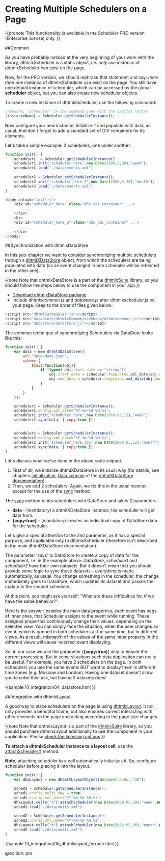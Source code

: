 Creating Multiple Schedulers on a Page 
==============

{{pronote
This functionality is available in the Scheduler PRO version (Enterprise license) only.
}}

##Common

As you have probably noticed at the very beginning of your work with the library, dhtmlxScheduler is a static object, i.e. _only one instance_ of dhtmlxScheduler can exist on the page.

Now, for the PRO version, we should rephrase that statement and say: _more than one instance_ of dhtmlxScheduler can exist on the page. You still have one default instance of scheduler, which can be accessed by the global **scheduler** object, but you can also create new scheduler objects.

To create a new instance of dhtmlxScheduler, use the following command:

~~~js
//Beware, 'Scheduler' in the command goes with the capital letter
[instanceName] = Scheduler.getSchedulerInstance();
~~~

Now configure your new instance, initialize it and populate with data, as usual. And don't forget to add a standard set of DIV containers for its elements.

Let's take a simple example: 2 schedulers, one under another: 


~~~js
function init() {
    scheduler1  = Scheduler.getSchedulerInstance();
	scheduler1.init('scheduler_here',new Date(2009,5,30),"week");
	scheduler1.load("./data/events.xml")
	
	scheduler2 = Scheduler.getSchedulerInstance();
	scheduler2.init('scheduler_here_2',new Date(2009,5,30),"month");
	scheduler2.load("./data/events.xml")	
}

~~~


~~~js
<body onload="init();">
	<div id="scheduler_here" class="dhx_cal_container" ...>
		...
	</div>
	<br>
	<div id="scheduler_here_2" class="dhx_cal_container" ...>
		...
	</div>	
</body>

~~~

##Synchronization with dhtmlxDataStore

In this sub-chapter we want to consider synchronizing multiple schedulers through a [dhtmlXDataStore](https://docs.dhtmlx.com/datastore__index.html) object, from which the schedulers are being populated with data 
(so an event changed in one scheduler will be reflected in the other one).

{{note Note that dhtmlxDataStore is a part of the [dhtmlxSuite](https://dhtmlx.com/docs/products/dhtmlxSuite/) library, so you should follow the steps below to use the component in your app.}}

- [Download dhtmlxDataStore package](https://files.dhtmlx.com/30d/33230caa09f4b5030ea5bfe374ef6d57/dhtmlxDataStore.zip)
- Include *dhtmlxcommon.js* and *datastore.js* after dhtmlxscheduler.js on your page. Keep to the order of files given below:

~~~js
<script src="dhtmlxscheduler.js"></script>
<script src="datastore/dhtmlxCommon/codebase/dhtmlxcommon.js"></script>
<script src="datastore/datastore.js"></script>
~~~

The common technique of synchronizing Schedulers via DataStore looks like this:

~~~js
function init() {
	var data = new dhtmlXDataStore({
		url:"data/data.json",
		scheme:{
			$init:function(obj){
				if (typeof obj.start_date == "string"){
					obj.start_date = scheduler.templates.xml_date(obj.start_date);
					obj.end_date = scheduler.templates.xml_date(obj.end_date);
				}
			}
		}
	});

    scheduler1 = Scheduler.getSchedulerInstance();
    scheduler1.config.xml_date="%Y-%m-%d %H:%i";
	scheduler1.init('scheduler_here',new Date(2009,05,12),"week");
	scheduler1.sync(data, { copy:true });
	

	scheduler2 = Scheduler.getSchedulerInstance();
    scheduler2.config.xml_date="%Y-%m-%d %H:%i";
	scheduler2.init('scheduler_here_too',new Date(2009,05,12),"month");
	scheduler2.sync(data, { copy:true });
}
~~~


Let's discuss what we've done in the above code snippet.


1.  First of all, we initialize dhtmlXDataStore in its usual way (for details, see chapters [Initialization](https://docs.dhtmlx.com/datastore__initialization.html),
[Data scheme](https://docs.dhtmlx.com/datastore__data_scheme.html) of the [dhtmlXDataStore documentation](https://docs.dhtmlx.com/datastore__index.html)).
2.  Then, we add 2 schedulers. Again, we do this in the usual manner, except for the use of the [sync](https://docs.dhtmlx.com/api__datastore_sync.html) method.

The [sync](https://docs.dhtmlx.com/api__datastore_sync.html) method binds schedulers with DataStore and takes 2 parameters:


+ **data** - (mandatory) a dhtmlXDataStore instance, the scheduler will get data from.
+ **{copy:true}** -  (mandatory) creates an individual copy of DataStore data for the scheduler.

Let's give a special attention to the 2nd parameter, as it has a special purpose, and applicable only  to dhtmlxScheduler (therefore isn't described in the main dhtmlXDataStore documentation).

The parameter 'says' to DataStore to create a copy of data for the component, i.e. in the example above: _DataStore_, _scheduler1_ and _scheduler2_ have their own datasets. 
But it doesn't mean that you should provide some logic to sync these datasets - everything is made automatically, as usual. You change something in the scheduler, the change immediately goes to DataStore, which updates its dataset
and passes the update to the second scheduler. 

At this point, you  might ask yourself: "What are these difficulties for, if we have the same behavior?".
  
Here is the answer: besides the main data properties, each event has bags of inner ones, that Scheduler assigns to the event while running. These assigned properties continuously change their values, depending on the selected view. You can simply face the situation, when the user changes an event, which is opened in both schedulers at the same time, but in different views. As a result, mismatch of the values of the same inner property in the different views will cause incorrect event displaying.  

So, in our case we use the parameter (**{copy:true}**) only to ensure the correct processing. But in some situations such data duplication can really be useful.
     For example, you have 2 schedulers on the page. In both schedulers you use the same events BUT want to display them in different time zones (e.g. Moscow and London).  Having one dataset doesn't allow you to solve this task, but having 3 datasets does! 

{{sample
	10_integration/04_datastore.html
}}

##Integration with dhtmlxLayout

A good way to place schedulers on the page is using [dhtmlxLayout](https://docs.dhtmlx.com/layout__index.html). It not only provides a beautiful frame, but also ensures correct interacting
with other elements on the page and acting according to the page size changes. 

{{note Note that dhtmlxLayout is a part of the [dhtmlxSuite](https://dhtmlx.com/docs/products/dhtmlxSuite/) library, so you should purchase dhtmlxLayout additionally to use the component in your application.
Please [check the licensing options](https://dhtmlx.com/docs/products/dhtmlxLayout/#editions-licenses).}}

**To attach a dhtmlxScheduler instance to a layout cell**, use the [attachScheduler()](https://docs.dhtmlx.com/api__dhtmlxcell_attachscheduler.html) method.
  
**Note**, attaching scheduler to a cell automatically initializes it. So, configure scheduler before placing it into the layout.

~~~js
function init() {
	var dhxLayout = new dhtmlXLayoutObject(document.body, "2U");

	sched1 = Scheduler.getSchedulerInstance();
	sched1.config.multi_day = true;
	sched1.config.xml_date="%Y-%m-%d %H:%i";
	dhxLayout.cells("a").attachScheduler(new Date(2009,05,30),"week",null,sched1);
	sched1.load("./data/units.xml")
		
	sched2 = Scheduler.getSchedulerInstance();
	sched2.config.xml_date="%Y-%m-%d %H:%i";
	dhxLayout.cells("b").attachScheduler(new Date(2009,05,30),"month",null,sched2);
	sched2.load("./data/units.xml")
}

~~~

{{sample
	10_integration/05_dhtmlxlayout_terrace.html
}}

@edition: pro

